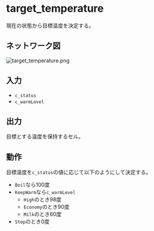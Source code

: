 # target_temperature

現在の状態から目標温度を決定する。

## ネットワーク図

![target_temperature.png]("../images/target_temperature.png")

## 入力

- `c_status`
- `c_warmLevel`

## 出力

目標とする温度を保持するセル。

## 動作

目標温度を`c_status`の値に応じて以下のようにして決定する。

- `Boil`なら100度
- `KeepWarm`なら`c_warmLevel`
  - `High`のとき98度
  - `Economy`のとき90度
  - `Milk`のとき60度
- `Stop`のとき0度
